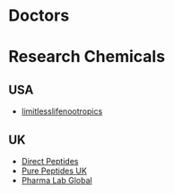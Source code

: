 # Doctors

# Research Chemicals
## USA
 - [limitlesslifenootropics](https://www.limitlesslifenootropics.com/product-category/healing-and-immune-research/)
## UK
 - [Direct Peptides](https://www.direct-peptides.com)
 - [Pure Peptides UK](https://purepeptidesuk.com)
 - [Pharma Lab Global](https://www.pharmalabglobal.com)
 
